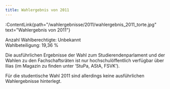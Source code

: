 ```yaml
---
title: Wahlergebnis von 2011
---
```


:ContentLink{path="/wahlergebnisse/2011/wahlergebnis_2011_torte.jpg" text="Wahlergebnis von 2011"}

Anzahl Wahlberechtigte: Unbekannt\
Wahlbeteiligung: 19,36 %

Die ausführlichen Ergebnisse der Wahl zum Studierendenparlament und der Wahlen zu den Fachschaftsräten ist nur hochschulöffentlich verfügbar über Ilias (im Magazin zu finden unter ‘StuPa, AStA, FSVK’).

Für die studentische Wahl 2011 sind allerdings keine ausführlichen Wahlergebnisse hinterlegt.
